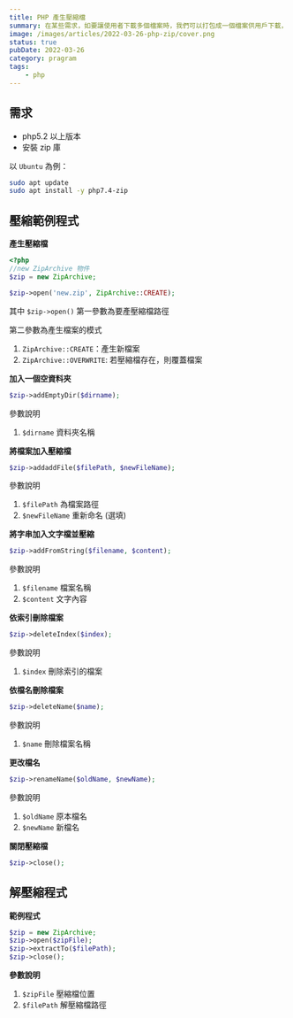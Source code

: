 ```yaml
---
title: PHP 產生壓縮檔
summary: 在某些需求，如要讓使用者下載多個檔案時，我們可以打包成一個檔案供用戶下載，或是檔案太大，可以壓縮檔案已減少頻寛。
image: /images/articles/2022-03-26-php-zip/cover.png
status: true
pubDate: 2022-03-26
category: pragram
tags:
    - php
---
```


## 需求

-   php5.2 以上版本
-   安裝 zip 庫

以 `Ubuntu` 為例：

```bash
sudo apt update
sudo apt install -y php7.4-zip
```

## 壓縮範例程式

**產生壓縮檔**

```php
<?php
//new ZipArchive 物件
$zip = new ZipArchive;

$zip->open('new.zip', ZipArchive::CREATE);

```

其中 `$zip->open()` 第一參數為要產壓縮檔路徑

第二參數為產生檔案的模式

1. `ZipArchive::CREATE`：產生新檔案
2. `ZipArchive::OVERWRITE`: 若壓縮檔存在，則覆蓋檔案

**加入一個空資料夾**

```php
$zip->addEmptyDir($dirname);
```

參數說明

1. `$dirname` 資料夾名稱

**將檔案加入壓縮檔**

```php
$zip->addaddFile($filePath, $newFileName);
```

參數說明

1. `$filePath` 為檔案路徑
2. `$newFileName` 重新命名 (選填)

**將字串加入文字檔並壓縮**

```php
$zip->addFromString($filename, $content);
```

參數說明

1. `$filename` 檔案名稱
2. `$content` 文字內容

**依索引刪除檔案**

```php
$zip->deleteIndex($index);
```

參數說明

1. `$index` 刪除索引的檔案

**依檔名刪除檔案**

```php
$zip->deleteName($name);
```

參數說明

1. `$name` 刪除檔案名稱

**更改檔名**

```php
$zip->renameName($oldName, $newName);
```

參數說明

1. `$oldName` 原本檔名
2. `$newName` 新檔名

**關閉壓縮檔**

```php
$zip->close();
```

## 解壓縮程式

**範例程式**

```php
$zip = new ZipArchive;
$zip->open($zipFile);
$zip->extractTo($filePath);
$zip->close();
```

**參數說明**

1. `$zipFile` 壓縮檔位置
2. `$filePath` 解壓縮檔路徑
